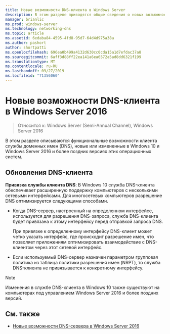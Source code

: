 ```yaml
---
title: Новые возможности DNS-клиента в Windows Server
description: В этом разделе приводятся общие сведения о новых возможностях DNS-клиента в Windows Server и Windows 10.
manager: brianlic
ms.prod: windows-server
ms.technology: networking-dns
ms.topic: article
ms.assetid: 6edaba84-4595-4fd8-95d7-64d4d975a38a
ms.author: pashort
author: shortpatti
ms.openlocfilehash: 696ea0b499a4132d630cc0cda15a1d7efdac37a8
ms.sourcegitcommit: 6aff3d88ff22ea141a6ea6572a5ad8dd6321f199
ms.translationtype: MT
ms.contentlocale: ru-RU
ms.lasthandoff: 09/27/2019
ms.locfileid: "71356060"
---
```

# <a name="whats-new-in-dns-client-in-windows-server-2016"></a>Новые возможности DNS-клиента в Windows Server 2016

>Относится к: Windows Server (Semi-Annual Channel), Windows Server 2016

В этом разделе описываются функциональные возможности клиента службы доменных имен (DNS), новые или измененные в Windows 10 и Windows Server 2016 и более поздних версиях этих операционных систем.
  
## <a name="updates-to-dns-client"></a>Обновления DNS-клиента

**Привязка службы клиента DNS**: В Windows 10 служба DNS-клиента обеспечивает расширенную поддержку компьютеров с несколькими сетевыми интерфейсами. Для многосетевых компьютеров разрешение DNS оптимизируется следующими способами.  
  
-   Когда DNS-сервер, настроенный на определенном интерфейсе, используется для разрешения DNS-запроса, служба DNS-клиента будет привязана к этому интерфейсу перед отправкой запроса DNS.  
  
    При привязке к определенному интерфейсу DNS-клиент может четко указать интерфейс, где происходит разрешение имен, что позволяет приложениям оптимизировать взаимодействие с DNS-клиентом через этот сетевой интерфейс.  
  
-   Если используемый DNS-сервер назначен параметром групповая политика из таблица политики разрешения имен (NRPT), то служба DNS-клиента не привязывается к конкретному интерфейсу.  
  
> [!NOTE]  
> Изменения в службе DNS-клиента в Windows 10 также существуют на компьютерах под управлением Windows Server 2016 и более поздних версий.  
  
## <a name="see-also"></a>См. также  
  
-   [Новые возможности DNS-сервера в Windows Server 2016](What-s-New-in-DNS-Server.md)  
  

